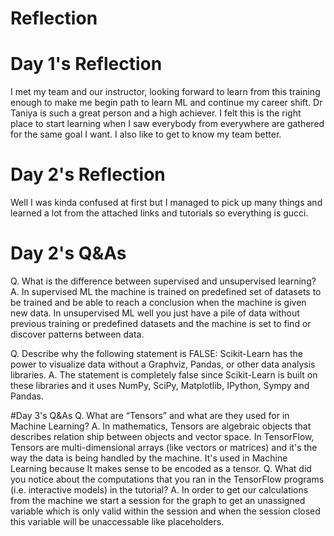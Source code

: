# Reflection
# Day 1's Reflection
I met my team and our instructor, looking forward to learn from this training enough to make me begin path to learn ML and continue my career shift. Dr Taniya is such a great person and a high achiever. I felt this is the right place to start learning when I saw everybody from everywhere are gathered for the same goal I want. I also like to get to know my team better.
# Day 2's Reflection
Well I was kinda confused at first but I managed to pick up many things and learned a lot from the attached links and tutorials so everything is gucci.
# Day 2's Q&As
Q. What is the difference between supervised and unsupervised learning?
A. In supervised ML the machine is trained on predefined set of datasets to be trained and be able to reach a conclusion when the machine is given new data. In unsupervised ML well you just have a pile of data without previous training or predefined datasets and the machine is set to find or discover patterns between data.

Q. Describe why the following statement is FALSE: Scikit-Learn has the power to visualize data without a Graphviz, Pandas, or other data analysis libraries.
A. The statement is completely false since Scikit-Learn is built on these libraries and it uses NumPy, SciPy, Matplotlib, IPython, Sympy and Pandas.

#Day 3's Q&As
Q. What are “Tensors” and what are they used for in Machine Learning?
A. In mathematics, Tensors are algebraic objects that describes relation ship between objects and vector space. In TensorFlow, Tensors are multi-dimensional arrays (like vectors or matrices) and it's the way the data is being handled by the machine. It's used in Machine Learning because It makes sense to be encoded as a tensor.
Q. What did you notice about the computations that you ran in the TensorFlow programs (i.e. interactive models) in the tutorial?
A. In order to get our calculations from the machine we start a session for the graph to get an unassigned variable which is only valid within the session and when the session closed this variable will be unaccessable like placeholders.
